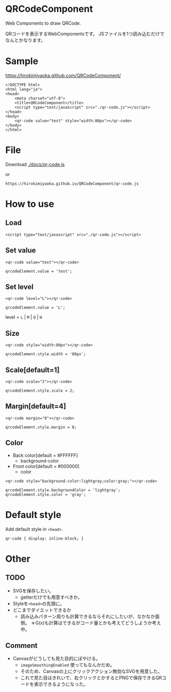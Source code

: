 # QRCodeComponent

Web Components to draw QRCode.

QRコードを表示するWebComponentsです。
JSファイルを1つ読み込むだけでなんとかなります。

# Sample

https://hirokimiyaoka.github.com/QRCodeComponent/

```
<!DOCTYPE html>
<html lang="ja">
<head>
	<meta charset="utf-8">
	<title>QRCodeComponent</title>
	<script type="text/javascript" src="./qr-code.js"></script>
</head>
<body>
	<qr-code value="test" style="width:80px"></qr-code>
</body>
</html>
```

# File

Download [./docs/qr-code.js](https://github.com/HirokiMiyaoka/QRCodeComponent/raw/master/docs/qr-code.js)

or

```
https://hirokimiyaoka.github.io/QRCodeComponent/qr-code.js
```

# How to use

## Load

```
<script type="text/javascript" src="./qr-code.js"></script>
```

## Set value

```
<qr-code value="test"></qr-code>
```

```
qrcodeElement.value = 'test';
```

## Set level

```
<qr-code level="L"></qr-code>
```

```
qrcodeElement.value = 'L';
```

level = `L` | `M` | `Q` | `H`

## Size

```
<qr-code style="width:80px"></qr-code>
```

```
qrcodeElement.style.width = '80px';
```

## Scale[default=1]

```
<qr-code scale="2"></qr-code>
```

```
qrcodeElement.style.scale = 2;
```

## Margin[default=4]

```
<qr-code margin="8"></qr-code>
```

```
qrcodeElement.style.margin = 8;
```

## Color

* Back color[default = #FFFFFF]
    * background-color
* Front color[default = #000000]
    * color

```
<qr-code style="background-color:lightgray;color:gray;"></qr-code>
```

```
qrcodeElement.style.backgroundColor = 'lightgray';
qrcodeElement.style.color = 'gray';
```

# Default style

Add default style in `<head>`.

```
qr-code { display: inline-block; }
```

# Other

## TODO

* SVGを保存したい。
    * getterだけでも用意すべきか。
* Styleを`<head>`の先頭に。
* どこまでダイエットできるか
    * 読み込みパターン周りも計算できるならそれにしたいが、なかなか面倒。
    ＊G(x)も計算はできるがコード量とかも考えてどうしようか考え中。

## Comment

* Canvasがどうしても見た目的にぼやける。
    * `imageSmoothingEnabled` 使ってもなんかだめ。
    * そのため、Canvasの上にクリックアクション無効なSVGを用意した。
    * これで見た目はきれいで、右クリックとかするとPNGで保存できるQRコードを表示できるようになった。
